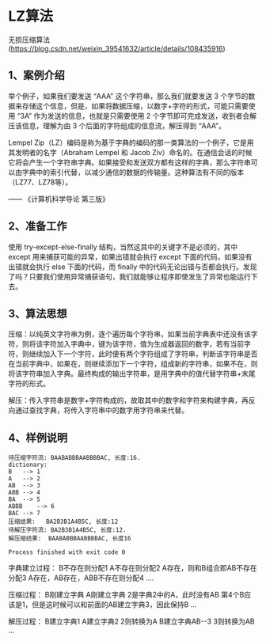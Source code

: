 # LZ算法

无损压缩算法(https://blog.csdn.net/weixin_39541632/article/details/108435916)

## 1、案例介绍
举个例子，如果我们要发送 “AAA” 这个字符串，那么我们就要发送 3 个字节的数据来存储这个信息，但是，如果将数据压缩，以数字+字符的形式，可能只需要使用 “3A” 作为发送的信息，也就是只需要使用 2 个字节即可完成发送，收到者会解压该信息，理解为由 3 个后面的字符组成的信息流，解压得到 “AAA”。

Lempel Zip（LZ）编码是称为基于字典的编码的那一类算法的一个例子，它是用其发明者的名字（Abraham Lempel 和 Jacob Ziv）命名的。在通信会话的时候它将会产生一个字符串字典。如果接受和发送双方都有这样的字典，那么字符串可以由字典中的索引代替，以减少通信的数据的传输量。这种算法有不同的版本（LZ77、LZ78等）。

—— 《计算机科学导论 第三版》

## 2、准备工作
使用 try-except-else-finally 结构，当然这其中的关键字不是必须的，其中 except 用来捕获可能的异常，如果出错就会执行 except 下面的代码，如果没有出错就会执行 else 下面的代码，而 finally 中的代码无论出错与否都会执行。发现了吗？只要我们使用异常捕获语句，我们就能够让程序即使发生了异常也能运行下去。

## 3、算法思想
压缩：以纯英文字符串为例，逐个遍历每个字符串，如果当前字典表中还没有该字符，则将该字符加入字典中，键为该字符，值为生成器返回的数字，若有当前字符，则继续加入下一个字符，此时便有两个字符组成了字符串，判断该字符串是否在当前字典中，如果在，则继续添加下一个字符，组成新的字符串，如果不在，则将该字符串加入字典。最终构成的输出字符串，是用字典中的值代替字符串+末尾字符的形式。

解压：传入字符串是数字+字符构成的，故取其中的数字和字符来构建字典，再反向通过查找字典，将传入字符串中的数字用字符串来代替。


## 4、样例说明
```
待压缩字符流:	BAABABBBAABBBBAC, 长度:16.
dictionary:
B	-->	1
A	-->	2
AB	-->	3
ABB	-->	4
BA	-->	5
ABBB	-->	6
BAC	-->	7
压缩结果:	BA2B3B1A4B5C, 长度:12
待解压字符流:	BA2B3B1A4B5C, 长度:12.
解压缩结果:	BAABABBBAABBBBAC, 长度16

Process finished with exit code 0
```

字典建立过程：
B不存在则分配1
A不存在则分配2
A存在，则和B组合即AB不存在分配3
A存在，AB存在，ABB不存在则分配4
....

压缩过程：
B刚建立字典
A刚建立字典
2是字典2中的A，此时没有AB
第4个B应该是1，但是这时候可以和前面的AB建立字典3，因此保持B
...

解压过程：
B建立字典1
A建立字典2
2则转换为A
B建立字典AB--3
3则转换为AB
...










